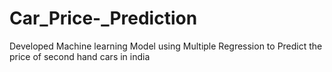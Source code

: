 # Car_Price-_Prediction
Developed Machine learning Model using Multiple Regression to Predict the price of second hand cars in india
